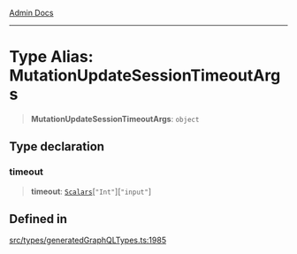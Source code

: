[Admin Docs](/)

***

# Type Alias: MutationUpdateSessionTimeoutArgs

> **MutationUpdateSessionTimeoutArgs**: `object`

## Type declaration

### timeout

> **timeout**: [`Scalars`](Scalars.md)\[`"Int"`\]\[`"input"`\]

## Defined in

[src/types/generatedGraphQLTypes.ts:1985](https://github.com/Suyash878/talawa-api/blob/cfd688207611ba245c99edd8dbaccb2cdbf6a043/src/types/generatedGraphQLTypes.ts#L1985)
